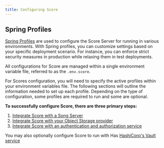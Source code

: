 ```yaml
---
title: Configuring Score
---
```


## Spring Profiles



[Spring Profiles](https://docs.spring.io/spring-boot/docs/1.2.0.M1/reference/html/boot-features-profiles.html) are used to configure the Score Server for running in various environments. With Spring profiles, you can customize settings based on your specific deployment scenario. For instance, you can enforce strict security measures in production while relaxing them in test deployments.

All configurations for Score are managed within a single environment variable file, referred to as the `.env.score`.

For Scores configuration, you will need to specify the active profiles within your environment variables file. The following sections will outline the information needed to set up each profile. Depending on the type of configuration, some profiles are required to run and some are optional.

**To successfully configure Score, there are three primary steps:**

1. [Integrate Score with a Song Server](/documentation/score/installation/configuration/song) 
2. [Integrate Score with your Object Storage provider](/documentation/score/installation/configuration/object-storage)
3. [Integrate Score with an authentication and authorization service](/documentation/score/installation/configuration/authentication)

You may also optionally configure Score to run with Has [HashiCorp's Vault service](/documentation/score/installation/configuration/bootstrap)

